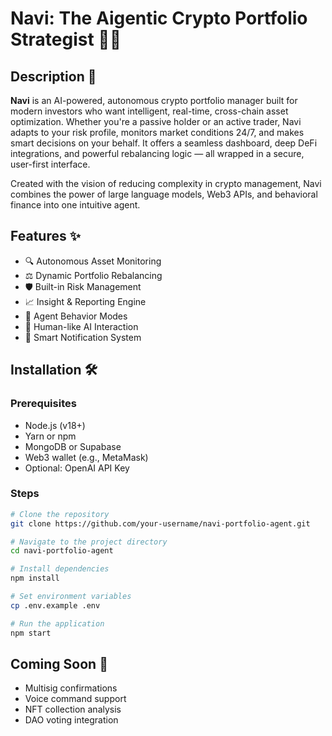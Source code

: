 
# Navi: The Aigentic Crypto Portfolio Strategist 🧠💸

## Description 📖
**Navi** is an AI-powered, autonomous crypto portfolio manager built for modern investors who want intelligent, real-time, cross-chain asset optimization. Whether you're a passive holder or an active trader, Navi adapts to your risk profile, monitors market conditions 24/7, and makes smart decisions on your behalf. It offers a seamless dashboard, deep DeFi integrations, and powerful rebalancing logic — all wrapped in a secure, user-first interface.

Created with the vision of reducing complexity in crypto management, Navi combines the power of large language models, Web3 APIs, and behavioral finance into one intuitive agent.

## Features ✨
- 🔍 Autonomous Asset Monitoring  
- ⚖️ Dynamic Portfolio Rebalancing  
- 🛡️ Built-in Risk Management  
- 📈 Insight & Reporting Engine  
- 🤖 Agent Behavior Modes  
- 🧬 Human-like AI Interaction  
- 🔔 Smart Notification System  

## Installation 🛠️

### Prerequisites
- Node.js (v18+)
- Yarn or npm
- MongoDB or Supabase
- Web3 wallet (e.g., MetaMask)
- Optional: OpenAI API Key

### Steps
```sh
# Clone the repository
git clone https://github.com/your-username/navi-portfolio-agent.git

# Navigate to the project directory
cd navi-portfolio-agent

# Install dependencies
npm install

# Set environment variables
cp .env.example .env

# Run the application
npm start
```

## Coming Soon 🧪
- Multisig confirmations
- Voice command support
- NFT collection analysis
- DAO voting integration
